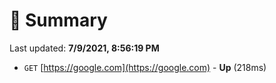 # 📖 Summary
Last updated: **7/9/2021, 8:56:19 PM**

- `GET` [https://google.com](https://google.com) - **Up** (218ms)
